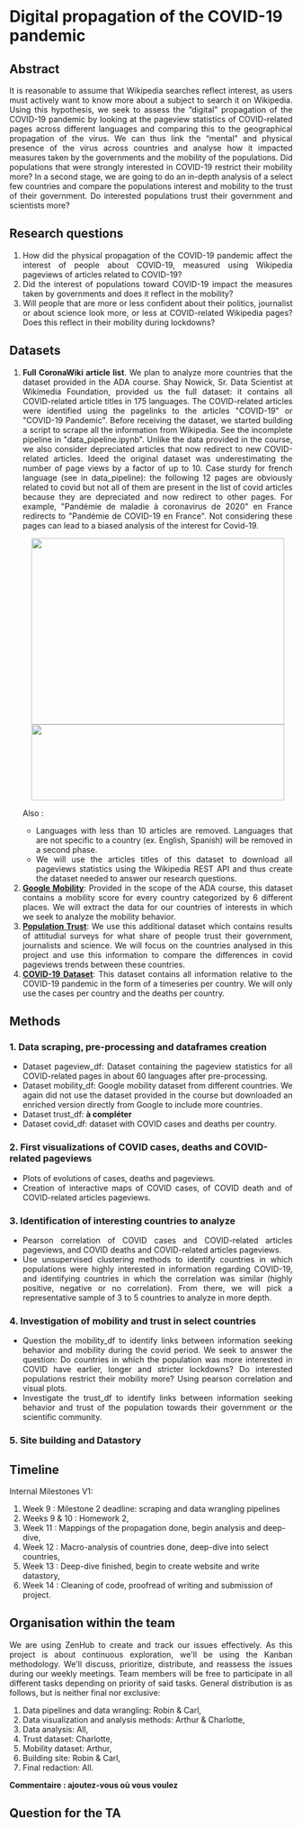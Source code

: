 # Digital propagation of the COVID-19 pandemic

## Abstract 
<p align="justify">
It is reasonable to assume that Wikipedia searches reflect interest, as users must actively want to know more about a subject to search it on Wikipedia. Using this hypothesis, we seek to assess the “digital” propagation of the COVID-19 pandemic by looking at the pageview statistics of COVID-related pages across different languages and comparing this to the geographical propagation of the virus. We can thus link the “mental” and physical presence of the virus across countries and analyse how it impacted measures taken by the governments and the mobility of the populations.  Did populations that were strongly interested in COVID-19 restrict their mobility more? In a second stage, we are going to do an in-depth analysis of a select few countries and compare the populations interest and mobility to the trust of their government. Do interested populations trust their government and scientists more? 
</p>

## Research questions
<ol align="justify">
    <li>How did the physical propagation of the COVID-19 pandemic affect the interest of people about COVID-19, measured using Wikipedia pageviews of articles related to COVID-19?</li>
    <li>Did the interest of populations toward COVID-19 impact the measures taken by governments and does it reflect in the mobility?</li>
    <li>Will people that are more or less confident about their politics, journalist or about science look more, or less at COVID-related Wikipedia pages? Does this reflect in their mobility during lockdowns?</li>
</ol>

## Datasets
<ol align="justify">
    <li><strong>Full CoronaWiki article list</strong>. We plan to analyze more countries that the dataset provided in the ADA course. Shay Nowick, Sr. Data Scientist at Wikimedia Foundation, provided us the full dataset: it contains all COVID-related article titles in 175 languages. The COVID-related articles were identified using the pagelinks to the articles "COVID-19" or "COVID-19 Pandemic". Before receiving the dataset, we started building a script to scrape all the information from Wikipedia. See the incomplete pipeline in "data_pipeline.ipynb". 
    Unlike the data provided in the course, we also consider depreciated articles that now redirect to new COVID-related articles. Ideed the original dataset was underestimating the number of page views by a factor of up to 10. Case sturdy for french language (see in data_pipeline): the following 12 pages are obviously related to covid but not all of them are present in the list of covid articles because they are depreciated and now redirect to other pages. For example, "Pandémie de maladie à coronavirus de 2020" en France redirects to "Pandémie de COVID-19 en France". Not considering these pages can lead to a biased analysis of the interest for Covid-19.
    </li>  
    <p align = "center">
    <img src="https://i.postimg.cc/2y7fJWtP/picture-fr-pageviews-31-03-2020.png" data-canonical-src="picture-fr-pageviews-31-03-2020.png" width="450" height="331"/>
    <img src="https://i.postimg.cc/ZY8ZCkqV/redirect-example.png" data-canonical-src="https://postimg.cc/0Kj3KzPf" width="450" height="135"/>
    </p>
  
Also :
    <ul align="justify">
        <li>Languages with less than 10 articles are removed. Languages that are not specific to a country (ex. English, Spanish) will be removed in a second             phase.</li>
        <li>We will  use the articles titles of this dataset to download all pageviews statistics using the Wikipedia REST API and thus create the dataset needed to answer our research questions.</li>
    </ul></li>
    <li><a href="https://www.google.com/covid19/mobility/"><strong>Google Mobility</strong></a>: Provided in the scope of the ADA course, this dataset contains a mobility score for every country categorized by 6 different places. We will extract the data for our countries of interests in which we seek to analyze the mobility behavior.</li>
    <li><a href="https://ourworldindata.org/trust"><strong>Population Trust</strong></a>: We use this additional dataset which contains results of attitudial surveys for what share of people trust their government, journalists and science. We will focus on the countries analysed in this project and use this information to compare the differences in covid pageviews trends between these countries. 
    <li><a href="https://ourworldindata.org/explorers/coronavirus-data-explorer"><strong>COVID-19 Dataset</strong></a>: This dataset contains all information relative to the COVID-19 pandemic in the form of a timeseries per country. We will only use the cases per country and the deaths per country.</li>
</ol>

## Methods
### 1. Data scraping, pre-processing and dataframes creation
<ul align="justify">
    <li>Dataset pageview_df: Dataset containing the pageview statistics for all COVID-related pages in about 60 languages after pre-processing.
    </li>
    </li> 
    <li>Dataset mobility_df: Google mobility dataset from different countries. We again did not use the dataset provided in the course but downloaded an enriched version directly from Google to include more countries.
    </li>
    <li>Dataset trust_df: <strong>à compléter</strong>
    </li>
    <li>Dataset covid_df: dataset with COVID cases and deaths per country.
    </li>
    
</ul>

### 2. First visualizations of COVID cases, deaths and COVID-related pageviews
<ul align="justify">
    <li>Plots of evolutions of cases, deaths and pageviews.
    </li>
    <li>Creation of interactive maps of COVID cases, of COVID death and of COVID-related articles pageviews.
    </li>
</ul>

### 3. Identification of interesting countries to analyze
<ul align="justify">
    <li>Pearson correlation of COVID cases and COVID-related articles pageviews, and COVID deaths and COVID-related articles pageviews.
    </li>
    <li>Use unsupervised clustering methods to identify countries in which populations were highly interested in information regarding COVID-19, and identifying countries in which the correlation was similar (highly positive, negative or no correlation). From there, we will pick a representative sample of 3 to 5 countries to analyze in more depth.
    </li>
</ul>

### 4. Investigation of mobility and trust in select countries
<ul align="justify">
    <li>Question the mobility_df to identify links between information seeking behavior and mobility during the covid period. We seek to answer the question: Do countries in which the population was more interested in COVID have earlier, longer and stricter lockdowns? Do interested populations restrict their mobility more? Using pearson correlation and visual plots.
    </li>
    <li>Investigate the trust_df to identify links between information seeking behavior and trust of the population towards their government or the scientific community.
    </li>
</ul>

### 5. Site building and Datastory


## Timeline
Internal Milestones V1:
1. Week 9 : Milestone 2 deadline: scraping and data wrangling pipelines
2. Weeks 9 & 10 : Homework 2,
3. Week 11 : Mappings of the propagation done, begin analysis and deep-dive,
4. Week 12 : Macro-analysis of countries done, deep-dive into select countries,
5. Week 13 : Deep-dive finished, begin to create website and write datastory,
6. Week 14 : Cleaning of code, proofread of writing and submission of project.

## Organisation within the team
<p align="justify">
We are using ZenHub to create and track our issues effectively. As this project is about continuous exploration, we'll be using the Kanban methodology. We'll discuss, prioritize, distribute, and reassess the issues during our weekly meetings.
Team members will be free to participate in all different tasks depending on priority of said tasks. General distribution is as follows, but is neither final nor exclusive:
<ol>
  <li>Data pipelines and data wrangling: Robin & Carl,</li>
  <li>Data visualization and analysis methods: Arthur & Charlotte,</li>
  <li>Data analysis: All,</li>
  <li>Trust dataset: Charlotte,</li>
  <li>Mobility dataset: Arthur,</li>
  <li>Building site: Robin & Carl,</li>
  <li>Final redaction: All.</li>
</ol>
<strong>Commentaire : ajoutez-vous où vous voulez</strong>
</p>

## Question for the TA
